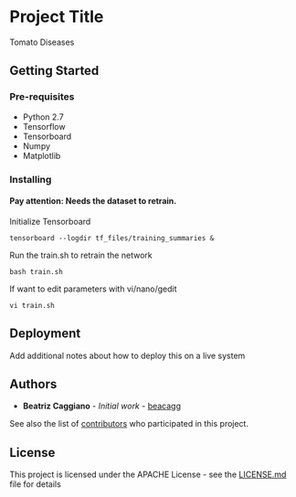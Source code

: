 # Project Title

Tomato Diseases

## Getting Started

### Pre-requisites
* Python 2.7
* Tensorflow
* Tensorboard
* Numpy
* Matplotlib



### Installing

#### Pay attention: Needs the dataset to retrain.

Initialize Tensorboard

```
tensorboard --logdir tf_files/training_summaries &
```

Run the train.sh to retrain the network

```
bash train.sh
```

If want to edit parameters with vi/nano/gedit 
```
vi train.sh
```

## Deployment

Add additional notes about how to deploy this on a live system


## Authors

* **Beatriz Caggiano** - *Initial work* - [beacagg](https://github.com/beacagg)

See also the list of [contributors](https://github.com/your/project/contributors) who participated in this project.

## License

This project is licensed under the APACHE License - see the [LICENSE.md](LICENSE.md) file for details






